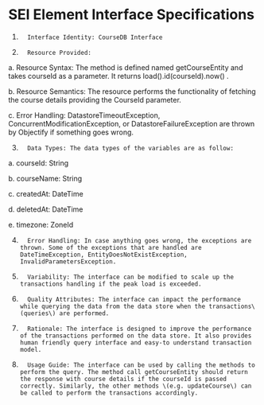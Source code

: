 # SEI Element Interface Specifications

1.       Interface Identity: CourseDB Interface

2.       Resource Provided:

a.       Resource Syntax: The method is defined named getCourseEntity and takes courseId as a parameter. It returns load\(\).id\(courseId\).now\(\) .

b.       Resource Semantics: The resource performs the functionality of fetching the course details providing the CourseId parameter.

c.       Error Handling: DatastoreTimeoutException, ConcurrentModificationException, or DatastoreFailureException are thrown by Objectify if something goes wrong.

3.       Data Types: The data types of the variables are as follow:

a.       courseId: String

b.       courseName: String

c.       createdAt: DateTime

d.       deletedAt: DateTime

e.       timezone: ZoneId

4.       Error Handling: In case anything goes wrong, the exceptions are thrown. Some of the exceptions that are handled are DateTimeException, EntityDoesNotExistException, InvalidParametersException.

5.       Variability: The interface can be modified to scale up the transactions handling if the peak load is exceeded.

6.       Quality Attributes: The interface can impact the performance while querying the data from the data store when the transactions\(queries\) are performed.

7.       Rationale: The interface is designed to improve the performance of the transactions performed on the data store. It also provides human friendly query interface and easy-to understand transaction model.

8.       Usage Guide: The interface can be used by calling the methods to perform the query. The method call getCourseEntity should return the response with course details if the courseId is passed correctly. Similarly, the other methods \(e.g. updateCourse\) can be called to perform the transactions accordingly.

